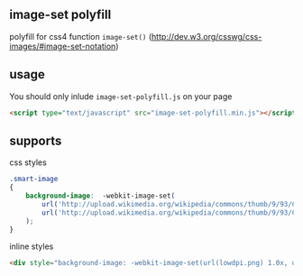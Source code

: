 ## image-set polyfill

polyfill for css4 function ```image-set()``` (http://dev.w3.org/csswg/css-images/#image-set-notation)

## usage

You should only inlude ```image-set-polyfill.js``` on your page

```html
<script type="text/javascript" src="image-set-polyfill.min.js"></script>
```
## supports

css styles
```css
.smart-image 
{
    background-image:  -webkit-image-set(
        url('http://upload.wikimedia.org/wikipedia/commons/thumb/9/93/Cat_poster_2.jpg/297px-Cat_poster_2.jpg') 1.0x,
        url('http://upload.wikimedia.org/wikipedia/commons/thumb/9/93/Cat_poster_2.jpg/594px-Cat_poster_2.jpg') 2.0x
    );
}
```

inline styles
```html
<div style="background-image: -webkit-image-set(url(lowdpi.png) 1.0x, url(highydpi.png) 2.0x )"></div>
```
